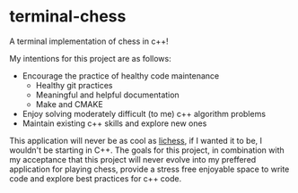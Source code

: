 # terminal-chess
A terminal implementation of chess in c++!

 My intentions for this project are as follows:

- Encourage the practice of healthy code maintenance
  - Healthy git practices
  - Meaningful and helpful documentation
  - Make and CMAKE
- Enjoy solving moderately difficult (to me) c++ algorithm problems
- Maintain existing c++ skills and explore new ones

This application will never be as cool as [lichess](https://github.com/lichess-org), if I wanted it to be, I wouldn't be starting in C++. The goals for this project, in combination with my acceptance that this project will never evolve into my preffered application for playing chess, provide a stress free enjoyable space to write code and explore best practices for c++ code. 


